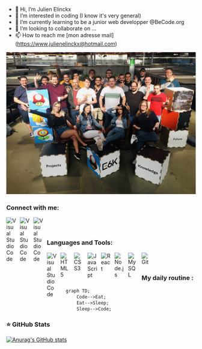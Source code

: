 - 👋 Hi, I’m Julien Elinckx
- 👀 I’m interested in coding (I know it's very general)
- 🌱 I’m currently learning to be a junior web developper @BeCode.org
- 💞️ I’m looking to collaborate on ...
- 📫 How to reach me [mon adresse mail] (https://www.julienelinckx@hotmail.com)

![photo de groupe](./asset/wilson-teampicture%20(1).jpg)

### Connect with me:

[<img align="left" alt="Visual Studio Code" width="26px" src="https://cdn.jsdelivr.net/gh/devicons/devicon/icons/linkedin/linkedin-original.svg" style="padding-right:10px;" />](https://www.linkedin.com/in/julien-elinckx/#gh-light-mode-only)
[<img align="left" alt="Visual Studio Code" width="26px" src="https://cdn.jsdelivr.net/gh/devicons/devicon/icons/linkedin/linkedin-original.svg" style="padding-right:10px;" />](https://www.linkedin.com/in/julien-elinckx/#gh-dark-mode-only)

[<img align="left" alt="Visual Studio Code" width="26px" src="https://cdn.jsdelivr.net/gh/devicons/devicon/icons/google/google-original.svg" style="padding-right:10px;" />](https://j.elinckx@gmail.com)

<br />
<br />

### Languages and Tools:

<img align="left" alt="Visual Studio Code" width="26px" src="https://cdn.jsdelivr.net/gh/devicons/devicon/icons/vscode/vscode-original.svg" style="padding-right:10px;" />

<img align="left" alt="HTML5" width="26px" src="https://cdn.jsdelivr.net/gh/devicons/devicon/icons/html5/html5-original.svg" style="padding-right:10px;" />

<img align="left" alt="CSS3" width="26px" src="https://cdn.jsdelivr.net/gh/devicons/devicon/icons/css3/css3-original.svg" style="padding-right:10px;" />

<img align="left" alt="JavaScript" width="26px" src="https://cdn.jsdelivr.net/gh/devicons/devicon/icons/javascript/javascript-original.svg" style="padding-right:10px;" />

<img align="left" alt="React" width="26px" src="https://cdn.jsdelivr.net/gh/devicons/devicon/icons/react/react-original.svg" style="padding-right:10px;" />

<img align="left" alt="Node.js" width="26px" src="https://cdn.jsdelivr.net/gh/devicons/devicon/icons/nodejs/nodejs-original.svg" style="padding-right:10px;" />

<img align="left" alt="MySQL" width="26px" src="https://cdn.jsdelivr.net/gh/devicons/devicon/icons/mysql/mysql-original.svg" style="padding-right:10px;" />

<img align="left" alt="Git" width="26px" src="https://cdn.jsdelivr.net/gh/devicons/devicon/icons/git/git-original.svg" style="padding-right:10px;" />


<br />
<br />

### My daily routine :

```mermaid
  graph TD;
      Code-->Eat;
      Eat-->Sleep;
      Sleep-->Code;
```

### ⭐ GitHub Stats

[![Anurag's GitHub stats](https://github-readme-stats.vercel.app/api?username=Roulian1&show_icons=true&hide_border=false&title_color=3B1F94f&icon_color=FFE500&bg_color=09131B&text_color=ffffff&border_color=0c1a25)](https://github.com/anuraghazra/github-readme-stats)

<!---
Roulian1/Roulian1 is a ✨ special ✨ repository because its `README.md` (this file) appears on your GitHub profile.
You can click the Preview link to take a look at your changes.
--->
